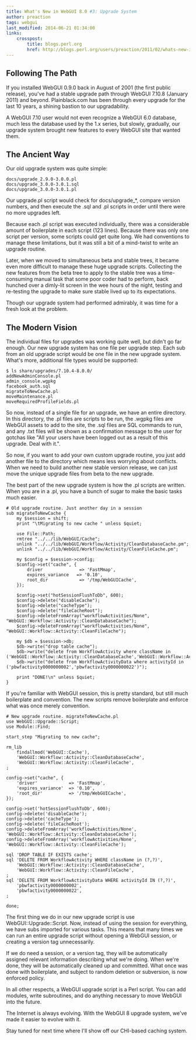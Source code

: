```yaml
---
title: What's New in WebGUI 8.0 #3: Upgrade System
author: preaction
tags: webgui
last_modified: 2014-06-21 01:34:00
links:
    crosspost:
        title: blogs.perl.org
        href: http://blogs.perl.org/users/preaction/2011/02/whats-new-in-webgui-80-3-upgrade-system.html
---
```

## Following The Path

If you installed WebGUI 0.9.0 back in August of 2001 (the first public 
release), you've had a stable upgrade path through WebGUI 7.10.8 (January
2011) and beyond. Plainblack.com has been through every upgrade for the last
10 years, a shining bastion to our upgradability.

A WebGUI 7.10 user would not even recognize a WebGUI 6.0 database, much less
the database used by the 1.x series, but slowly, gradually, our upgrade system
brought new features to every WebGUI site that wanted them.

## The Ancient Way

Our old upgrade system was quite simple:

    docs/upgrade_2.9.0-3.0.0.pl
    docs/upgrade_3.0.0-3.0.1.sql
    docs/upgrade_3.0.0-3.0.1.pl

Our upgrade.pl script would check for docs/upgrade_*, compare version numbers,
and then execute the .sql and .pl scripts in order until there were no more
upgrades left.

Because each .pl script was executed individually, there was a considerable
amount of boilerplate in each script (123 lines). Because there was only one script per
version, some scripts could get quite long. We had conventions to manage these
limitations, but it was still a bit of a mind-twist to write an upgrade
routine.

Later, when we moved to simultaneous beta and stable trees, it became even
more difficult to manage these huge upgrade scripts. Collecting the new
features from the beta tree to apply to the stable tree was a time-consuming
manual task that some poor coder had to perform, back hunched over a dimly-lit
screen in the wee hours of the night, testing and re-testing the upgrade to
make sure stable lived up to its expectations.

Though our upgrade system had performed admirably, it was time for a fresh
look at the problem.

## The Modern Vision

The individual files for upgrades was working quite well, but didn't go far 
enough. Our new upgrade system has one file per upgrade step. Each sub from an
old upgrade script would be one file in the new upgrade system. What's more,
additional file types would be supported:

    $ ls share/upgrades/7.10.4-8.0.0/
    addNewAdminConsole.pl
    admin_console.wgpkg
    facebook_auth.sql
    migrateToNewCache.pl
    moveMaintenance.pl
    moveRequiredProfileFields.pl

So now, instead of a single file for an upgrade, we have an entire directory.
In this directory, the .pl files are scripts to be run, the .wgpkg files are
WebGUI assets to add to the site, the .sql files are SQL commands to run, and
any .txt files will be shown as a confirmation message to the user for gotchas
like "All your users have been logged out as a result of this upgrade. Deal
with it.".

So now, if you want to add your own custom upgrade routine, you just add
another file to the directory which means less worrying about conflicts. When
we need to build another new stable version release, we can just move the
unique upgrade files from beta to the new upgrade.

The best part of the new upgrade system is how the .pl scripts are written.
When you are in a .pl, you have a bunch of sugar to make the basic tasks much
easier.

    # Old upgrade routine. Just another day in a session
    sub migrateToNewCache {
        my $session = shift;
        print "\tMigrating to new cache " unless $quiet;

        use File::Path;
        rmtree "../../lib/WebGUI/Cache";
        unlink "../../lib/WebGUI/Workflow/Activity/CleanDatabaseCache.pm";
        unlink "../../lib/WebGUI/Workflow/Activity/CleanFileCache.pm";

        my $config = $session->config;
        $config->set("cache", {
            driver              => 'FastMmap',
            expires_variance   => '0.10',
            root_dir            => '/tmp/WebGUICache',
        });

        $config->set("hotSessionFlushToDb", 600);
        $config->delete("disableCache");
        $config->delete("cacheType");
        $config->delete("fileCacheRoot");
        $config->deleteFromArray("workflowActivities/None", "WebGUI::Workflow::Activity::CleanDatabaseCache");
        $config->deleteFromArray("workflowActivities/None", "WebGUI::Workflow::Activity::CleanFileCache");

        my $db = $session->db;
        $db->write("drop table cache");
        $db->write("delete from WorkflowActivity where className in ('WebGUI::Workflow::Activity::CleanDatabaseCache','WebGUI::Workflow::Activity::CleanFileCache')");
        $db->write("delete from WorkflowActivityData where activityId in  ('pbwfactivity0000000002','pbwfactivity0000000022')");

        print "DONE!\n" unless $quiet;
    }

If you're familiar with WebGUI session, this is pretty standard, but still
much boilerplate and convention. The new scripts remove boilerplate and
enforce what was once merely convention.

    # New upgrade routine. migrateToNewCache.pl
    use WebGUI::Upgrade::Script;
    use Module::Find;

    start_step "Migrating to new cache";

    rm_lib
        findallmod('WebGUI::Cache'),
        'WebGUI::Workflow::Activity::CleanDatabaseCache',
        'WebGUI::Workflow::Activity::CleanFileCache',
    ;

    config->set("cache", {
        'driver'            => 'FastMmap',
        'expires_variance'  => '0.10',
        'root_dir'          => '/tmp/WebGUICache',
    });

    config->set('hotSessionFlushToDb', 600);
    config->delete('disableCache');
    config->delete('cacheType');
    config->delete('fileCacheRoot');
    config->deleteFromArray('workflowActivities/None', 'WebGUI::Workflow::Activity::CleanDatabaseCache');
    config->deleteFromArray('workflowActivities/None', 'WebGUI::Workflow::Activity::CleanFileCache');

    sql 'DROP TABLE IF EXISTS cache';
    sql 'DELETE FROM WorkflowActivity WHERE className in (?,?)',
        'WebGUI::Workflow::Activity::CleanDatabaseCache',
        'WebGUI::Workflow::Activity::CleanFileCache',
    ;
    sql 'DELETE FROM WorkflowActivityData WHERE activityId IN (?,?)',
        'pbwfactivity0000000002',
        'pbwfactivity0000000022',
    ;

    done;

The first thing we do in our new upgrade script is use
WebGUI::Upgrade::Script. Now, instead of using the session for everything, we
have subs imported for various tasks. This means that many times we can run an
entire upgrade script without opening a WebGUI session, or creating a version
tag unnecessarily.

If we do need a session, or a version tag, they will be automatically assigned
relevant information describing what we're doing. When we're done, they will
be automatically cleaned up and committed. What once was done with
boilerplate, and subject to random deletion or subversion, is now enforced
policy.

In all other respects, a WebGUI upgrade script is a Perl script. You can add
modules, write subroutines, and do anything necessary to move WebGUI into the
future.

The Internet is always evolving. With the WebGUI 8 upgrade system, we've made 
it easier to evolve with it.

Stay tuned for next time where I'll show off our CHI-based caching system.

